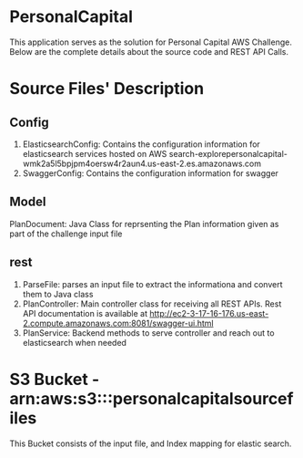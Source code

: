 # PersonalCapital

This application serves as the solution for Personal Capital AWS Challenge. Below are the complete details about the source code and REST API Calls.

# Source Files' Description
## Config
  1. ElasticsearchConfig: Contains the configuration information for elasticsearch services hosted on AWS
    search-explorepersonalcapital-wmk2a5l5bpjpm4oersw4r2aun4.us-east-2.es.amazonaws.com
  2. SwaggerConfig: Contains the configuration information for swagger

## Model
  PlanDocument: Java Class for reprsenting the Plan information given as part of the challenge input file

## rest
  1. ParseFile: parses an input file to extract the informationa and convert them to Java class
  2. PlanController: Main controller class for receiving all REST APIs. Rest API documentation is available at http://ec2-3-17-16-176.us-east-2.compute.amazonaws.com:8081/swagger-ui.html
  3. PlanService: Backend methods to serve controller and reach out to elasticsearch when needed
  
# S3 Bucket - arn:aws:s3:::personalcapitalsourcefiles
This Bucket consists of the input file, and Index mapping for elastic search.


